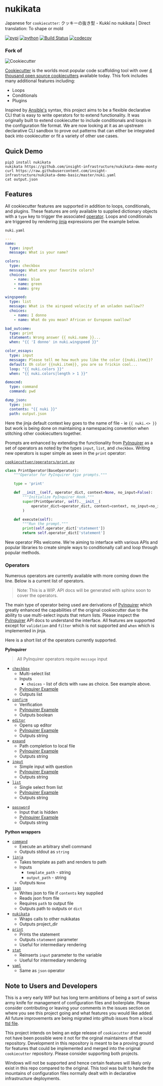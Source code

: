 # nukikata

Japanese for `cookiecutter`: クッキーの抜き型 - Kukkī no nukikata | Direct translation: To shape or mold

[![pypi](https://img.shields.io/pypi/v/nukikata.svg)](https://pypi.python.org/pypi/nukikata)
[![python](https://img.shields.io/pypi/pyversions/nukikata.svg)](https://pypi.python.org/pypi/nukikata)
[![Build Status](https://travis-ci.org/insight-infrastructure/nukikata.svg?branch=master)](https://travis-ci.org/insight-infrastructure/nukikata)
[![codecov](https://codecov.io/gh/insight-infrastructure/nukikata/branch/master/graphs/badge.svg?branch=master)](https://codecov.io/github/insight-infrastructure/nukikata?branch=master)

### Fork of

![Cookiecutter](https://raw.githubusercontent.com/cookiecutter/cookiecutter/3ac078356adf5a1a72042dfe72ebfa4a9cd5ef38/logo/cookiecutter_medium.png)

[Cookiecutter](https://github.com/cookiecutter/cookiecutter) is the worlds most popular code scaffolding tool with over [4 thousand open source cookiecutters](https://github.com/search?q=cookiecutter) available today.  This fork includes many additional features including:
- Loops
- Conditionals
- Plugins

Inspired by [Ansible's](https://github.com/ansible/ansible) syntax, this project aims to be a flexible declarative CLI that is easy to write operators for to extend functionality. It was originally built to extend cookiecutter to include conditionals and loops in the configuration file format.  We are now looking at it as an upstream declarative CLI sandbox to prove out patterns that can either be integrated back into cookiecutter or fit a variety of other use cases.

## Quick Demo

```
pip3 install nukikata
nukikata https://github.com/insight-infrastructure/nukikata-demo-monty
curl https://raw.githubusercontent.com/insight-infrastructure/nukikata-demo-basic/master/nuki.yaml
cat output.json
```

## Features

All cookiecutter features are supported in addition to loops, conditionals, and plugins. These features are only available to supplied dictionary objects with a `type` key to trigger the associated [operator](cookiecutter/operators). Loops and conditionals are triggered by rendering [jinja](https://github.com/pallets/jinja) expressions per the example below.

`nuki.yaml`
```yaml
---
name:
  type: input
  message: What is your name?

colors:
  type: checkbox
  message: What are your favorite colors?
  choices:
    - name: blue
    - name: green
    - name: grey

wingspeed:
  type: list
  message: What is the airspeed velocity of an unladen swallow??
  choices:
    - name: I donno
    - name: What do you mean? African or European swallow?

bad_outcome:
  type: print
  statement: Wrong answer {{ nuki.name }}...
  when: "{{ 'I donno' in nuki.wingspeed }}"

color_essays:
  type: input
  message: Please tell me how much you like the color {{nuki.item}}?
  default: Oh color {{nuki.item}}, you are so frickin cool...
  loop: "{{ nuki.colors }}"
  when: "{{ nuki.colors|length > 1 }}"

democmd:
  type: command
  command: pwd

dump_json:
  type: json
  contents: "{{ nuki }}"
  path: output.json
```

Here the jinja default context key goes to the name of file - ie `{{ nuki.<> }}` but work is being done on maintaining a namespacing convention when stitching other cookiecutters together.

Prompts are enhanced by extending the functionality from [PyInquirer](https://github.com/CITGuru/PyInquirer) as a set of operators as noted by the types `input`, `list`, and `checkbox`. Writing new operators is super simple as seen in the `print` operator:

[`cookiecuttuer/operators/print.py`](cookiecutter/operators/print.py)
```python
class PrintOperator(BaseOperator):
    """Operator for PyInquirer type prompts."""

    type = 'print'

    def __init__(self, operator_dict, context=None, no_input=False):
        """Initialize PyInquirer Hook."""
        super(PrintOperator, self).__init__(
            operator_dict=operator_dict, context=context, no_input=no_input
        )

    def execute(self):
        """Run the prompt."""
        print(self.operator_dict['statement'])
        return self.operator_dict['statement']
```

New operator PRs welcome.  We're aiming to interface with various APIs and popular libraries to create simple ways to conditionally call and loop through popular methods.

### Operators

Numerous operators are currently available with more coming down the line. Below is a current list of operators.

> Note: This is a WIP. API docs will be generated with sphinx soon to cover the operators.

The main type of operator being used are derivations of [PyInquirer](https://github.com/CITGuru/PyInquirer) which greatly enhanced the capabilities of the original cookiecutter due to the ability to use multi-select inputs that return lists. Please inspect the [PyInquirer](https://github.com/CITGuru/PyInquirer) API docs to understand the interface. All features are supported except for `validation` and `filter` which is not supported and `when` which is implemented in jinja.

Here is a short list of the operators currently supported.

**PyInquirer**

> All PyInquirer operators require `message` input

- [`checkbox`](cookiecutter/operators/checkbox.py)
    - Multi-select list
    - Inputs
        - `choices` - list of dicts with `name` as choice. See example above.
    - [PyInquirer Example](https://github.com/CITGuru/PyInquirer/blob/master/examples/checkbox.py)
    - Outputs list
- [`confirm`](cookiecutter/operators/confirm.py)
    - Verification
    - [PyInquirer Example](https://github.com/CITGuru/PyInquirer/blob/master/examples/confirm.py)
    - Outputs boolean
- [`editor`](cookiecutter/operators/editor.py)
    - Opens up editor
    - [PyInquirer Example](https://github.com/CITGuru/PyInquirer/blob/master/examples/editor.py)
    - Outputs string
- [`expand`](cookiecutter/operators/expand.py)
    - Path completion to local file
    - [PyInquirer Example](https://github.com/CITGuru/PyInquirer/blob/master/examples/expand.py)
    - Outputs string
- [`input`](cookiecutter/operators/input.py)
    - Simple input with question
    - [PyInquirer Example](https://github.com/CITGuru/PyInquirer/blob/master/examples/input.py)
    - Outputs string
- [`list`](cookiecutter/operators/list.py)
    - Single select from list
    - [PyInquirer Example](https://github.com/CITGuru/PyInquirer/blob/master/examples/list.py)
    - Outputs string
<!--- [`rawlist`](cookiecutter/operators/rawlist.py)-->
<!--    - Single select from list-->
<!--    - [PyInquirer Example](https://github.com/CITGuru/PyInquirer/blob/master/examples/rawlist.py)-->
<!--    - Outputs string-->
- [`password`](cookiecutter/operators/password.py)
    - Input that is hidden
    - [PyInquirer Example](https://github.com/CITGuru/PyInquirer/blob/master/examples/password.py)
    - Outputs string

**Python wrappers**
- [`command`](cookiecutter/operators/command.py)
    - Execute an arbitrary shell command
    - Outputs stdout as `string`
- [`jinja`](cookiecutter/operators/jinja.py)
    - Takes template as path and renders to path
    - Inputs
        - `template_path` - string
        - `output_path` - string
    - Outputs `None`
- [`json`](cookiecutter/operators/json.py)
    - Writes json to file if `contents` key supplied
    - Reads json from file
    - Requires `path` to output file
    - Outputs path to outputs or  `dict`
- [`nukikata`](cookiecutter/operators/nukikata.py)
    - Wraps calls to other nukikatas
    - Outputs project_dir
- [`print`](cookiecutter/operators/print.py)
    - Prints the statement
    - Outputs `statement` parameter
    - Useful for intermediary rendering
- [`stat`](cookiecutter/operators/stat.py)
    - Reinserts `input` parameter to the variable
    - Useful for intermediary rendering
- [`yaml`](cookiecutter/operators/yaml.py)
    - Same as `json` operator

## Note to Users and Developers

This is a very early WIP but has long term ambitions of being a sort of swiss army knife for management of configuration files and boilerplate. Please consider contributing or leaving your comments in the issues section on where you see this project going and what features you would like added. All future improvements are being migrated into github issues from a local [ttd file](TTD.md).

This project intends on being an edge release of `cookiecutter` and would not have been possible were it not for the orginal maintainers of that repository.  Development in this repository is meant to be a proving ground for features that could be implemented and merged into the original `cookiecutter` repository. Please consider supporting both projects.

Windows will not be supported and hence certain features will likely only exist in this repo compared to the original. This tool was built to handle the mountains of configuration files normally dealt with in declarative infrastructure deployments.

